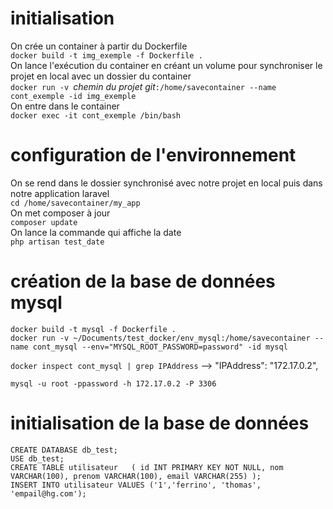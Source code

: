 # initialisation 
On crée un container à partir du Dockerfile  
`docker build -t img_exemple -f Dockerfile .`  
On lance l'exécution du container en créant un volume pour synchroniser le projet en local avec un dossier du container  
`docker run -v `_chemin du projet git_`:/home/savecontainer --name cont_exemple -id img_exemple`  
On entre dans le container  
`docker exec -it cont_exemple /bin/bash`  

# configuration de l'environnement 
On se rend dans le dossier synchronisé avec notre projet en local puis dans notre application laravel  
`cd /home/savecontainer/my_app`  
On met composer à jour  
`composer update`  
On lance la commande qui affiche la date  
`php artisan test_date`

# création de la base de données mysql
`docker build -t mysql -f Dockerfile .`  
`docker run -v ~/Documents/test_docker/env_mysql:/home/savecontainer --name cont_mysql --env="MYSQL_ROOT_PASSWORD=password" -id mysql`  

`docker inspect cont_mysql | grep IPAddress` --> "IPAddress": "172.17.0.2",  

`mysql -u root -ppassword -h 172.17.0.2 -P 3306`  

# initialisation de la base de données
`CREATE DATABASE db_test;`  
`USE db_test;`  
`CREATE TABLE utilisateur  
(
    id INT PRIMARY KEY NOT NULL,
    nom VARCHAR(100),
    prenom VARCHAR(100),
    email VARCHAR(255)
);`  
`INSERT INTO utilisateur VALUES ('1','ferrino', 'thomas', 'empail@hg.com');`
